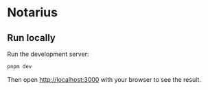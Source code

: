 # Notarius

## Run locally

Run the development server:

```bash
pnpm dev
```

Then open [http://localhost:3000](http://localhost:3000) with your browser to see the result.
